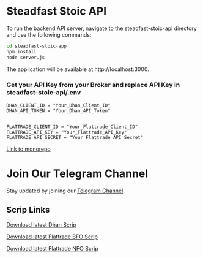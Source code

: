 # Steadfast Stoic API

To run the backend API server, navigate to the steadfast-stoic-api directory and use the following commands:

```bash
cd steadfast-stoic-app
npm install
node server.js
```

The application will be available at http://localhost:3000.

### Get your API Key from your Broker and replace API Key in steadfast-stoic-api/.env

```
DHAN_CLIENT_ID = "Your_Dhan_Client_ID"
DHAN_API_TOKEN = "Your_Dhan_API_Token"


FLATTRADE_CLIENT_ID = "Your_Flattrade_Client_ID"
FLATTRADE_API_KEY = "Your_Flattrade_API_Key"
FLATTRADE_API_SECRET = "Your_Flattrade_API_Secret"
```

[Link to monorepo](https://github.com/narenkram/steadfast-stoic-monorepo)

# Join Our Telegram Channel

Stay updated by joining our [Telegram Channel](https://t.me/steadfaststoic).

## Scrip Links

[Download latest Dhan Scrip](https://images.dhan.co/api-data/api-scrip-master.csv)

[Download latest Flattrade BFO Scrip](https://flattrade.s3.ap-south-1.amazonaws.com/scripmaster/Bfo_Index_Derivatives.csv)

[Download latest Flattrade NFO Scrip](https://flattrade.s3.ap-south-1.amazonaws.com/scripmaster/Nfo_Index_Derivatives.csv)
